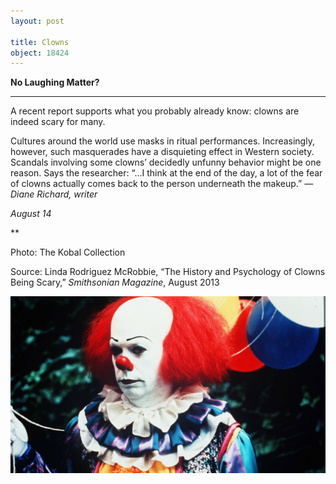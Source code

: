 ```yaml
---
layout: post

title: Clowns
object: 18424
---
```

**No Laughing Matter?**

****

A recent report supports what you probably already know: clowns are indeed scary for many.

Cultures around the world use masks in ritual performances. Increasingly, however, such masquerades have a disquieting effect in Western society. Scandals involving some clowns’ decidedly unfunny behavior might be one reason. Says the researcher: “…I think at the end of the day, a lot of the fear of clowns actually comes back to the person underneath the makeup.” *—Diane Richard, writer*

*August 14*

**

Photo: The Kobal Collection

Source: Linda Rodriguez McRobbie, “The History and Psychology of Clowns Being Scary,” *Smithsonian Magazine*, August 2013 

![](../images/NewsFlash_Richard_ClownsEDIT-1.jpeg)
